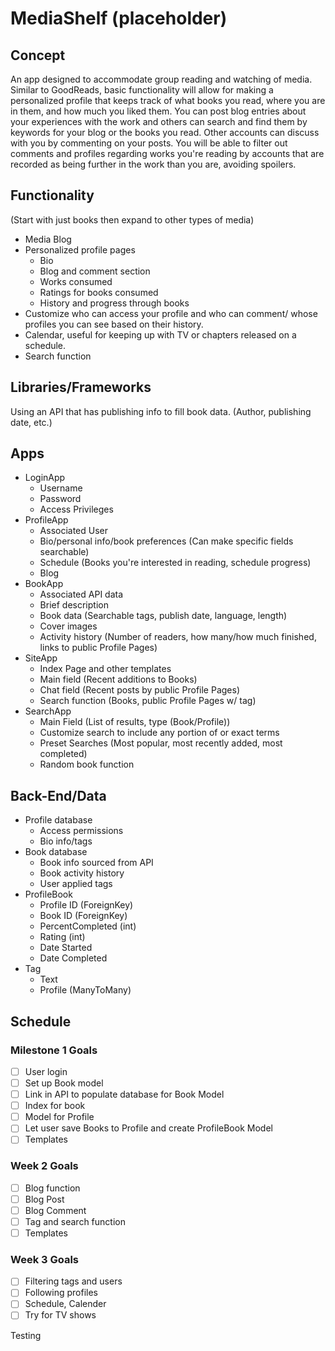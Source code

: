 # MediaShelf (placeholder)

## Concept
An app designed to accommodate group reading and watching of media. Similar to GoodReads, basic functionality will allow for making a personalized profile that keeps track of what books you read, where you are in them, and how much you liked them. You can post blog entries about your experiences with the work and others can search and find them by keywords for your blog or the books you read. Other accounts can discuss with you by commenting on your posts. You will be able to filter out comments and profiles regarding works you're reading by accounts that are recorded as being further in the work than you are, avoiding spoilers.

## Functionality
(Start with just books then expand to other types of media)
* Media Blog
* Personalized profile pages
  - Bio
  - Blog and comment section
  - Works consumed
  - Ratings for books consumed
  - History and progress through books
* Customize who can access your profile and who can comment/ whose profiles you can see based on their history.
* Calendar, useful for keeping up with TV or chapters released on a schedule.
* Search function

## Libraries/Frameworks
Using an API that has publishing info to fill book data. (Author, publishing date, etc.)

## Apps
* LoginApp
  - Username
  - Password
  - Access Privileges
* ProfileApp
  - Associated User
  - Bio/personal info/book preferences (Can make specific fields searchable)
  - Schedule (Books you're interested in reading, schedule progress)
  - Blog
* BookApp
  - Associated API data
  - Brief description
  - Book data (Searchable tags, publish date, language, length)
  - Cover images
  - Activity history (Number of readers, how many/how much finished, links to public Profile Pages)
* SiteApp
  - Index Page and other templates
  - Main field (Recent additions to Books)
  - Chat field (Recent posts by public Profile Pages)
  - Search function (Books, public Profile Pages w/ tag)
* SearchApp
  - Main Field (List of results, type (Book/Profile))
  - Customize search to include any portion of or exact terms
  - Preset Searches (Most popular, most recently added, most completed)
  - Random book function

## Back-End/Data
* Profile database
  - Access permissions
  - Bio info/tags
* Book database
  - Book info sourced from API
  - Book activity history
  - User applied tags
* ProfileBook
  - Profile ID (ForeignKey)
  - Book ID (ForeignKey)
  - PercentCompleted (int)
  - Rating (int)
  - Date Started
  - Date Completed
* Tag
  - Text
  - Profile (ManyToMany)

## Schedule

### Milestone 1 Goals
  - [ ] User login
  - [ ] Set up Book model
  - [ ] Link in API to populate database for Book Model
  - [ ] Index for book
  - [ ] Model for Profile
  - [ ] Let user save Books to Profile and create ProfileBook Model
  - [ ] Templates
### Week 2 Goals
  - [ ] Blog function
  - [ ] Blog Post
  - [ ] Blog Comment
  - [ ] Tag and search function
  - [ ] Templates
### Week 3 Goals
  - [ ] Filtering tags and users
  - [ ] Following profiles
  - [ ] Schedule, Calender
  - [ ] Try for TV shows

  Testing
